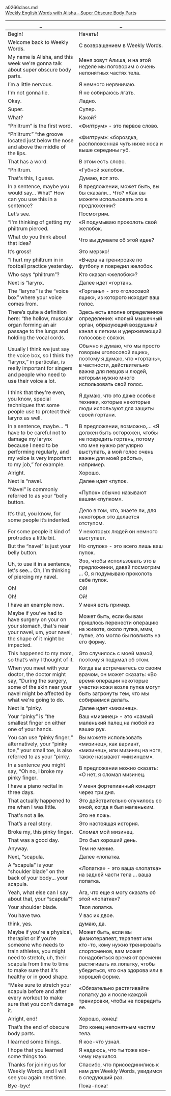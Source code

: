 a0266class.md  
[Weekly English Words with Alisha - Super Obscure Body Parts](https://www.youtube.com/watch?v=Z5RSj4fY6ww)





_|_
--|--
Begin!|Начать!
Welcome back to Weekly Words.|С возвращением в Weekly Words.
My name is Alisha, and this week we're gonna talk about super obscure body parts.|Меня зовут Алиша, и на этой неделе мы поговорим о очень непонятных частях тела.
I’m a little nervous.|Я немного нервничаю.
I'm not gonna lie.|Я не собираюсь лгать.
Okay.|Ладно.
Super.|Супер.
What?|Какой?
“Philtrum” is the first word.|«Филтрум» - это первое слово.
“Philtrum:” “the groove located just below the nose and above the middle of the lips.|«Филтрум»: «бороздка, расположенная чуть ниже носа и выше середины губ.
That has a word.|В этом есть слово.
“Philtrum.|«Губной желобок.
That's this, I guess.|Думаю, вот это.
In a sentence, maybe you would say… What” How can you use this in a sentence?|В предложении, может быть, вы бы сказали… Что? »Как вы можете использовать это в предложении?
Let’s see.|Посмотрим.
“I'm thinking of getting my philtrum pierced.|«Я подумываю проколоть свой желобок.
What do you think about that idea?|Что вы думаете об этой идее?
It’s gross!|Это мерзко!
“I hurt my philtrum in in football practice yesterday.|«Вчера на тренировке по футболу я повредил желобок.
Who says “philtrum”?|Кто сказал «желобок»?
Next is “larynx.|Далее идет «гортань.
The “larynx” is the “voice box” where your voice comes from.|«Гортань» - это «голосовой ящик», из которого исходит ваш голос.
There’s quite a definition here: “the hollow, muscular organ forming an air passage to the lungs and holding the vocal cords.|Здесь есть вполне определенное определение: «полый мышечный орган, образующий воздушный канал к легким и удерживающий голосовые связки.
Usually I think we just say the voice box, so I think the “larynx,” in particular, is really important for singers and people who need to use their voice a lot.|Обычно я думаю, что мы просто говорим «голосовой ящик», поэтому я думаю, что «гортань», в частности, действительно важна для певцов и людей, которым нужно много использовать свой голос.
I think that they're even, you know, special techniques that some people use to protect their larynx as well.|Я думаю, что это даже особые техники, которые некоторые люди используют для защиты своей гортани.
In a sentence, maybe… “I have to be careful not to damage my larynx because I need to be performing regularly, and my voice is very important to my job,” for example.|В предложении, возможно,… «Я должен быть осторожен, чтобы не повредить гортань, потому что мне нужно регулярно выступать, а мой голос очень важен для моей работы», например.
Alright.|Хорошо.
Next is “navel.|Далее идет «пупок.
“Navel” is commonly referred to as your “belly button.|«Пупок» обычно называют вашим «пупком».
It’s that, you know, for some people it’s indented.|Дело в том, что, знаете ли, для некоторых это делается отступом.
For some people it kind of protrudes a little bit.|У некоторых людей он немного выступает.
But the “navel” is just your belly button.|Но «пупок» - это всего лишь ваш пупок.
Uh, to use it in a sentence, let's see... Oh, I’m thinking of piercing my navel.|Эээ, чтобы использовать это в предложении, давай посмотрим ... О, я подумываю проколоть себе пупок.
Oh!|Ой!
Oh!|Ой!
I have an example now.|У меня есть пример.
Maybe if you’ve had to have surgery on your on your stomach, that's near your navel, um, your navel, the shape of it might be impacted.|Может быть, если бы вам пришлось перенести операцию на животе, около пупка, ммм, пупке, это могло бы повлиять на его форму.
This happened to my mom, so that’s why I thought of it.|Это случилось с моей мамой, поэтому я подумал об этом.
When you meet with your doctor, the doctor might say, “During the surgery, some of the skin near your navel might be affected by what we're going to do.|Когда вы встречаетесь со своим врачом, он может сказать: «Во время операции некоторые участки кожи возле пупка могут быть затронуты тем, что мы собираемся делать.
Next is “pinky.|Далее идет «мизинец».
Your “pinky” is “the smallest finger on either one of your hands.|Ваш «мизинец» - это «самый маленький палец на любой из ваших рук.
You can use “pinky finger,” alternatively, your “pinky toe,” your small toe, is also referred to as your “pinky.|Вы можете использовать «мизинец», как вариант, «мизинец», или мизинец на ноге, также называют «мизинцем».
In a sentence you might say, “Oh no, I broke my pinky finger.|В предложении можно сказать: «О нет, я сломал мизинец.
I have a piano recital in three days.|У меня фортепианный концерт через три дня.
That actually happened to me when I was little.|Это действительно случилось со мной, когда я был маленьким.
That's not a lie.|Это не ложь.
That’s a real story.|Это настоящая история.
Broke my, this pinky finger.|Сломал мой мизинец.
That was a good day.|Это был хороший день.
Anyway.|Тем не мение.
Next, “scapula.|Далее «лопатка.
A “scapula” is your “shoulder blade” on the back of your body... your scapula.|«Лопатка» - это ваша «лопатка» на задней части тела ... ваша лопатка.
Yeah, what else can I say about that, your “scapula”?|Ага, что еще я могу сказать об этой «лопатке»?
Your shoulder blade.|Твоя лопатка.
You have two.|У вас их двое.
think, yes.|думаю, да.
Maybe if you're a physical, therapist or if you’re someone who needs to train athletes, you might need to stretch, uh, their scapula from time to time to make sure that it's healthy or in good shape.|Может быть, если вы физиотерапевт, терапевт или кто-то, кому нужно тренировать спортсменов, вам может понадобиться время от времени растягивать их лопатку, чтобы убедиться, что она здорова или в хорошей форме.
“Make sure to stretch your scapula before and after every workout to make sure that you don't damage it.|«Обязательно растягивайте лопатку до и после каждой тренировки, чтобы не повредить ее.
Alright, end!|Хорошо, конец!
That’s the end of obscure body parts.|Это конец непонятным частям тела.
I learned some things.|Я кое-что узнал.
I hope that you learned some things too.|Я надеюсь, что ты тоже кое-чему научился.
Thanks for joining us for Weekly Words, and I will see you again next time.|Спасибо, что присоединились к нам для Weekly Words, увидимся в следующий раз.
Bye-bye!|Пока-пока!
